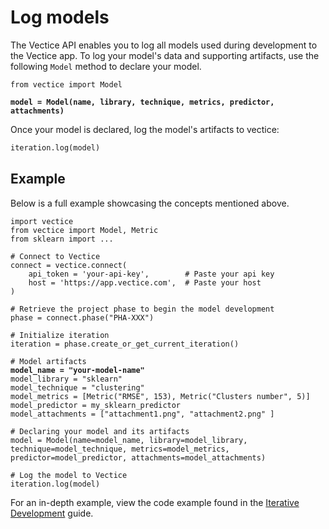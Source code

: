 # Log models

The Vectice API enables you to log all models used during development to the Vectice app. To log your model's data and supporting artifacts, use the following `Model` method to declare your model.

<pre class="language-python"><code class="lang-python">from vectice import Model

<strong>model = Model(name, library, technique, metrics, predictor, attachments)
</strong></code></pre>

Once your model is declared, log the model's artifacts to vectice:

```python
iteration.log(model)
```

## Example

Below is a full example showcasing the concepts mentioned above.

<pre class="language-python" data-overflow="wrap"><code class="lang-python">import vectice
from vectice import Model, Metric
from sklearn import ...

# Connect to Vectice
connect = vectice.connect(
    api_token = 'your-api-key',        # Paste your api key
    host = 'https://app.vectice.com',  # Paste your host
)

# Retrieve the project phase to begin the model development  
phase = connect.phase("PHA-XXX")

# Initialize iteration
iteration = phase.create_or_get_current_iteration()

# Model artifacts
<strong>model_name = "your-model-name"
</strong>model_library = "sklearn"
model_technique = "clustering"
model_metrics = [Metric("RMSE", 153), Metric("Clusters number", 5)]
model_predictor = my_sklearn_predictor
model_attachments = ["attachment1.png", "attachment2.png" ]

# Declaring your model and its artifacts
model = Model(name=model_name, library=model_library, technique=model_technique, metrics=model_metrics, predictor=model_predictor, attachments=model_attachments)

# Log the model to Vectice
iteration.log(model)
</code></pre>

For an in-depth example, view the code example found in the [Iterative Development](../../glossary/concepts/iterations/iterative-development.md#full-workflow-example) guide.
